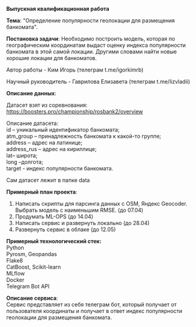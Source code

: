 **Выпускная квалификационная работа**

**Тема**: "Определение популярности геолокации для размещения банкомата".

**Постановка задачи**: Необходимо построить модель, которая по географическим координатам выдаст оценку индекса популярности банкомата в этой самой локации. Другими словами найти новые хорошие локации для банкоматов.

Автор работы - Ким Игорь (телеграм t.me/igorkimrb)

Научный руководитель - Гаврилова Елизавета (телеграм t.me/lizvladii)

**Описание данных**:

Датасет взят из соревнования: https://boosters.pro/championship/rosbank2/overview

Описание датасета:</br>
id – уникальный идентификатор банкомата;</br>
atm_group – принадлежность банкомата к какой-то группе;</br>
address – адрес на латинице;</br>
address_rus – адрес на кириллице;</br>
lat– широта;</br>
long –долгота;</br>
target -  индекс популярности банкомата.

Сам датасет лежит в папке data

**Примерный план проекта**:</br>
1. Написать скрипты для парсинга данных с OSM, Яндекс Geoсoder. Выбрать модель с наименьшим RMSE. (до 07.04)
2. Продумать ML-OPS (до 14.04)
3. Написать сервис и развернуть локально (до 28.04)
4. Развернуть сервис в облаке (до 12.05)

**Примерный технологический стек:**</br>
Python</br>
Pyrosm, Geopandas</br>
Flake8</br>
CatBoost, Scikit-learn</br>
MLflow</br>
Docker</br>
Telegram Bot API

**Описание сервиса**:</br>
Сервис представляет из себя телеграм бот, который получает от пользователя координаты и получает в ответ индекс популярности геолокации для размещения банкомата.

